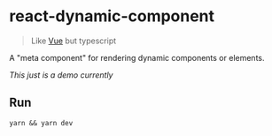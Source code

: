 # react-dynamic-component

> Like [Vue](https://vuejs.org/api/built-in-special-elements.html#component) but typescript

A "meta component" for rendering dynamic components or elements.

_This just is a demo currently_

## Run

`yarn && yarn dev`
